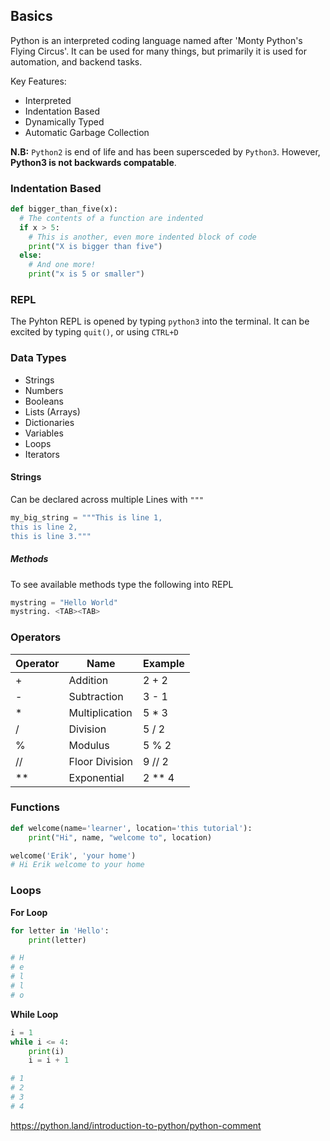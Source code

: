 ## Basics

Python is an interpreted coding language named after 'Monty Python's Flying Circus'. It can be used for many things, but primarily it is used for automation, and backend tasks.

Key Features:

- Interpreted
- Indentation Based
- Dynamically Typed
- Automatic Garbage Collection

**N.B:** `Python2` is end of life and has been supersceded by `Python3`. However, **Python3 is not backwards compatable**.

### Indentation Based

```py
def bigger_than_five(x):
  # The contents of a function are indented
  if x > 5:
    # This is another, even more indented block of code
    print("X is bigger than five")
  else:
    # And one more!
    print("x is 5 or smaller")
```

### REPL

The Pyhton REPL is opened by typing `python3` into the terminal.
It can be excited by typing `quit()`, or using `CTRL+D`

### Data Types

- Strings
- Numbers
- Booleans
- Lists (Arrays)
- Dictionaries
- Variables
- Loops
- Iterators

#### Strings

 Can be declared across multiple Lines with `"""`
 ```py
my_big_string = """This is line 1,
this is line 2,
this is line 3."""
```

##### Methods

To see available methods type the following into REPL
```py
mystring = "Hello World"
mystring. <TAB><TAB>
```

### Operators

| Operator | Name           | Example |
| -------- | -------------- | ------- |
| +        | Addition       | 2 + 2   |
| -        | Subtraction    | 3 - 1   |
| *        | Multiplication | 5 * 3   |
| /        | Division       | 5 / 2   |
| %        | Modulus        | 5 % 2   |
| //       | Floor Division | 9 // 2  |
| **       | Exponential    | 2 ** 4  |

### Functions

```py
def welcome(name='learner', location='this tutorial'):
	print("Hi", name, "welcome to", location)

welcome('Erik', 'your home')
# Hi Erik welcome to your home
```

### Loops

**For Loop**

```py
for letter in 'Hello':
    print(letter)

# H
# e
# l
# l
# o
```

**While Loop**

```py
i = 1
while i <= 4:
    print(i)
    i = i + 1

# 1
# 2
# 3
# 4
```

https://python.land/introduction-to-python/python-comment